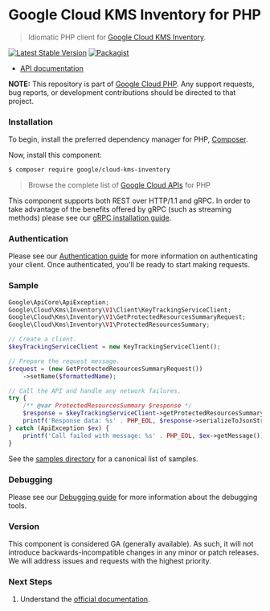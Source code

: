 # Google Cloud KMS Inventory for PHP

> Idiomatic PHP client for [Google Cloud KMS Inventory](https://cloud.google.com/kms/docs).

[![Latest Stable Version](https://poser.pugx.org/google/cloud-kms-inventory/v/stable)](https://packagist.org/packages/google/cloud-kms-inventory) [![Packagist](https://img.shields.io/packagist/dm/google/cloud-kms-inventory.svg)](https://packagist.org/packages/google/cloud-kms-inventory)

* [API documentation](https://cloud.google.com/php/docs/reference/cloud-kms-inventory/latest)

**NOTE:** This repository is part of [Google Cloud PHP](https://github.com/googleapis/google-cloud-php). Any
support requests, bug reports, or development contributions should be directed to
that project.

### Installation

To begin, install the preferred dependency manager for PHP, [Composer](https://getcomposer.org/).

Now, install this component:

```sh
$ composer require google/cloud-kms-inventory
```

> Browse the complete list of [Google Cloud APIs](https://cloud.google.com/php/docs/reference)
> for PHP

This component supports both REST over HTTP/1.1 and gRPC. In order to take advantage of the benefits
offered by gRPC (such as streaming methods) please see our
[gRPC installation guide](https://cloud.google.com/php/grpc).

### Authentication

Please see our [Authentication guide](https://github.com/googleapis/google-cloud-php/blob/main/AUTHENTICATION.md) for more information
on authenticating your client. Once authenticated, you'll be ready to start making requests.

### Sample

```php
Google\ApiCore\ApiException;
Google\Cloud\Kms\Inventory\V1\Client\KeyTrackingServiceClient;
Google\Cloud\Kms\Inventory\V1\GetProtectedResourcesSummaryRequest;
Google\Cloud\Kms\Inventory\V1\ProtectedResourcesSummary;

// Create a client.
$keyTrackingServiceClient = new KeyTrackingServiceClient();

// Prepare the request message.
$request = (new GetProtectedResourcesSummaryRequest())
    ->setName($formattedName);

// Call the API and handle any network failures.
try {
    /** @var ProtectedResourcesSummary $response */
    $response = $keyTrackingServiceClient->getProtectedResourcesSummary($request);
    printf('Response data: %s' . PHP_EOL, $response->serializeToJsonString());
} catch (ApiException $ex) {
    printf('Call failed with message: %s' . PHP_EOL, $ex->getMessage());
}
```

See the [samples directory](https://github.com/googleapis/google-cloud-php-kms-inventory/tree/main/samples) for a canonical list of samples.

### Debugging

Please see our [Debugging guide](https://github.com/googleapis/google-cloud-php/blob/main/DEBUG.md)
for more information about the debugging tools.

### Version

This component is considered GA (generally available). As such, it will not introduce backwards-incompatible changes in
any minor or patch releases. We will address issues and requests with the highest priority.

### Next Steps

1. Understand the [official documentation](https://cloud.google.com/kms/docs/reference/inventory/rest).

